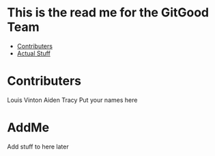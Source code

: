 # This is the read me for the GitGood Team
- [Contributers](#Contributers)
- [Actual Stuff](#AddMe)

# Contributers
Louis Vinton
Aiden Tracy
Put your names here

# AddMe
Add stuff to here later